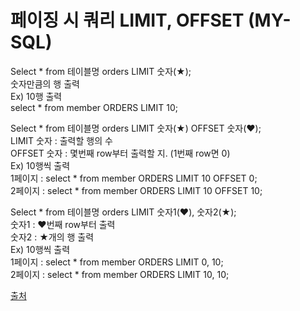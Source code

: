 # 페이징 시 쿼리 LIMIT, OFFSET (MY-SQL)

Select  * from 테이블명 orders LIMIT 숫자(★);\
숫자만큼의 행 출력\
Ex) 10행 출력\
select * from member ORDERS LIMIT 10;

Select * from 테이블명 orders LIMIT 숫자(★) OFFSET 숫자(♥);\
LIMIT 숫자 : 출력할 행의 수\
OFFSET 숫자 : 몇번째 row부터 출력할 지. (1번째 row면 0)\
Ex) 10행씩 출력\
1페이지 : select * from member ORDERS LIMIT 10 OFFSET 0;\
2페이지 : select * from member ORDERS LIMIT 10 OFFSET 10;

Select * from 테이블명 orders LIMIT 숫자1(♥), 숫자2(★);\
숫자1 : ♥번째 row부터 출력\
숫자2 : ★개의 행 출력\
Ex) 10행씩 출력\
1페이지 : select * from member ORDERS LIMIT 0, 10;\
2페이지 : select * from member ORDERS LIMIT 10, 10;

[출처](https://itnewvom.tistory.com/21)

<!-- ### `npm start`

Runs the app in the development mode.\
Open [http://localhost:3000](http://localhost:3000) to view it in your browser.

The page will reload when you make changes.\
You may also see any lint errors in the console.

### `npm test`

Launches the test runner in the interactive watch mode.\
See the section about [running tests](https://facebook.github.io/create-react-app/docs/running-tests) for more information.

### `npm run build`

Builds the app for production to the `build` folder.\
It correctly bundles React in production mode and optimizes the build for the best performance.

The build is minified and the filenames include the hashes.\
Your app is ready to be deployed!

See the section about [deployment](https://facebook.github.io/create-react-app/docs/deployment) for more information.

### `npm run eject`

**Note: this is a one-way operation. Once you `eject`, you can't go back!**

If you aren't satisfied with the build tool and configuration choices, you can `eject` at any time. This command will remove the single build dependency from your project.

Instead, it will copy all the configuration files and the transitive dependencies (webpack, Babel, ESLint, etc) right into your project so you have full control over them. All of the commands except `eject` will still work, but they will point to the copied scripts so you can tweak them. At this point you're on your own.

You don't have to ever use `eject`. The curated feature set is suitable for small and middle deployments, and you shouldn't feel obligated to use this feature. However we understand that this tool wouldn't be useful if you couldn't customize it when you are ready for it.

## Learn More

You can learn more in the [Create React App documentation](https://facebook.github.io/create-react-app/docs/getting-started). -->
<!-- 
To learn React, check out the [React documentation](https://reactjs.org/).

### Code Splitting

This section has moved here: [https://facebook.github.io/create-react-app/docs/code-splitting](https://facebook.github.io/create-react-app/docs/code-splitting)

### Analyzing the Bundle Size

This section has moved here: [https://facebook.github.io/create-react-app/docs/analyzing-the-bundle-size](https://facebook.github.io/create-react-app/docs/analyzing-the-bundle-size)

### Making a Progressive Web App

This section has moved here: [https://facebook.github.io/create-react-app/docs/making-a-progressive-web-app](https://facebook.github.io/create-react-app/docs/making-a-progressive-web-app)

### Advanced Configuration

This section has moved here: [https://facebook.github.io/create-react-app/docs/advanced-configuration](https://facebook.github.io/create-react-app/docs/advanced-configuration)
 -->
<!-- ### Deployment

This section has moved here: [https://facebook.github.io/create-react-app/docs/deployment](https://facebook.github.io/create-react-app/docs/deployment)

### `npm run build` fails to minify

This section has moved here: [https://facebook.github.io/create-react-app/docs/troubleshooting#npm-run-build-fails-to-minify](https://facebook.github.io/create-react-app/docs/troubleshooting#npm-run-build-fails-to-minify)
 -->
